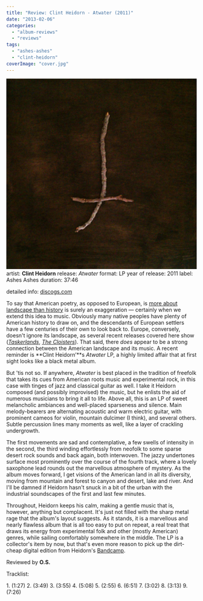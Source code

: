 ```yaml
---
title: "Review: Clint Heidorn - Atwater (2011)"
date: "2013-02-06"
categories: 
  - "album-reviews"
  - "reviews"
tags: 
  - "ashes-ashes"
  - "clint-heidorn"
coverImage: "cover.jpg"
---
```


[![](images/cover.jpg)](http://www.eveningoflight.nl/wordpress/wp-content/uploads/2013/02/cover.jpg)artist: **Clint Heidorn** release: _Atwater_ format: LP year of release: 2011 label: Ashes Ashes duration: 37:46

detailed info: [discogs.com](http://www.discogs.com/Clint-Heidorn-Atwater/release/3234736)

To say that American poetry, as opposed to European, is [more about landscape than history](http://www.guardian.co.uk/books/2013/feb/01/collected-poems-by-edward-dorn-review) is surely an exaggeration — certainly when we extend this idea to music. Obviously many native peoples have plenty of American history to draw on, and the descendants of European settlers have a few centuries of their own to look back to. Europe, conversely, doesn't ignore its landscape, as several recent releases covered here show ([_Taskerlands_](http://www.eveningoflight.nl/2012/04/24/review-taskerlands-2012/ "Review: Taskerlands (2012)"), [_The Cloisters_](http://www.eveningoflight.nl/2012/11/04/review-the-cloisters-2012/ "Review: The Cloisters (2012)")). That said, there _does_ appear to be a strong connection between the American landscape and its music. A recent reminder is **Clint Heidorn’**s _Atwater_ LP, a highly limited affair that at first sight looks like a black metal album.

But 'tis not so. If anywhere, _Atwater_ is best placed in the tradition of freefolk that takes its cues from American roots music and experimental rock, in this case with tinges of jazz and classical guitar as well. I take it Heidorn composed (and possibly improvised) the music, but he enlists the aid of numerous musicians to bring it all to life. Above all, this is an LP of sweet melancholic ambiances and well-placed sparseness and silence. Main melody-bearers are alternating acoustic and warm electric guitar, with prominent cameos for violin, mountain dulcimer (I think), and several others. Subtle percussion lines many moments as well, like a layer of crackling undergrowth.

The first movements are sad and contemplative, a few swells of intensity in the second, the third winding effortlessly from neofolk to some sparse desert rock sounds and back again, both interwoven. The jazzy undertones surface most prominently over the course of the fourth track, where a lovely saxophone lead rounds out the marvellous atmosphere of mystery. As the album moves forward, I get visions of the American land in all its diversity, moving from mountain and forest to canyon and desert, lake and river. And I'll be damned if Heidorn hasn't snuck in a bit of the urban with the industrial soundscapes of the first and last few minutes.

Throughout, Heidorn keeps his calm, making a gentle music that is, however, anything but complacent. It's just not filled with the sharp metal rage that the album's layout suggests. As it stands, it is a marvellous and nearly flawless album that is all too easy to put on repeat, a real treat that draws its energy from experimental folk and other (mostly American) genres, while sailing comfortably somewhere in the middle. The LP is a collector's item by now, but that's even more reason to pick up the dirt-cheap digital edition from Heidorn's [Bandcamp](http://clintheidorn.bandcamp.com/album/atwater).

Reviewed by **O.S.**

Tracklist:

1\. (1:27) 2. (3:49) 3. (3:55) 4. (5:08) 5. (2:55) 6. (6:51) 7. (3:02) 8. (3:13) 9. (7:26)
